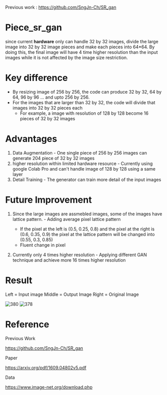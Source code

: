 Previous work : https://github.com/SngJn-Ch/SR_gan 

# Piece_sr_gan
since current **hardware** only can handle 32 by 32 images, divide the large image into 32 by 32 image pieces and make each pieces into 64*64. By doing this, the final image will have 4 time higher resolution than the input images while it is not affected by the image size restriction.


# Key difference
- By resizing image of 256 by 256, the code can produce 32 by 32, 64 by 64, 96 by 96 ... and upto 256 by 256.
- For the images that are larger than 32 by 32, the code will divide that images into 32 by 32 pieces each
  - For example, a image with resolution of 128 by 128 become 16 pieces of 32 by 32 images

# Advantages
  1. Data Augmentation
    - One single piece of 256 by 256 images can generate 204 piece of 32 by 32 images
  2. higher resolution within limited hardware resource
    - Currently using google Colab Pro and can't handle image of 128 by 128 using a same layer
  3. Detail Training
    - The generator can train more detail of the input images

# Future Improvement
  1. Since the large images are assmebled images, some of the images have lattice pattern.
    - Adding average pixel lattice pattern
      - If the pixel at the left is (0.5, 0.25, 0.8) and the pixel at the right is (0.6, 0.35, 0.9) the pixel at the lattice pattern will be changed into (0.55, 0.3, 0.85)
      - Fluent change in pixel
     
  2. Currently only 4 times higher resolution
    - Applying different GAN technique and achieve more 16 times higher resolution

# Result

Left = Input image
Middle = Output Image
Right = Original Image


![380](https://user-images.githubusercontent.com/111392592/188997156-45efc977-5e1a-432a-a47d-001f02d63147.png)
![378](https://user-images.githubusercontent.com/111392592/188997962-10c3912e-2fbf-4c28-abcb-2fc79abde17b.png)


# Reference

Previous Work

https://github.com/SngJn-Ch/SR_gan 

Paper

https://arxiv.org/pdf/1609.04802v5.pdf 

Data

https://www.image-net.org/download.php

